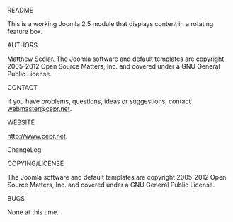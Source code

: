 README

This is a working Joomla 2.5 module that displays content in a rotating feature box.

AUTHORS

Matthew Sedlar. The Joomla software and default templates are copyright 2005-2012 Open Source Matters, Inc. and covered under a GNU General Public License.

CONTACT

If you have problems, questions, ideas or suggestions, contact webmaster@cepr.net.

WEBSITE

http://www.cepr.net.

ChangeLog

COPYING/LICENSE

The Joomla software and default templates are copyright 2005-2012 Open Source Matters, Inc. and covered under a GNU General Public License.

BUGS

None at this time.
